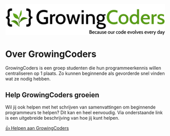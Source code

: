 ![img](Assets/Img/logos/GrowingCoders.svg ":no-zoom")
# Over GrowingCoders

GrowingCoders is een groep studenten die hun programmeerkennis willen centraliseren op 1 plaats. Zo kunnen beginnende als gevorderde snel vinden wat ze nodig hebben.

## Help GrowingCoders groeien

Wil jij ook helpen met het schrijven van samenvattingen om beginnende programmeurs te helpen? Dit kan en heel eenvoudig. Via onderstaande link is een uitgebreide beschrijving van hoe jij kunt helpen.

[:thumbsup: Helpen aan GrowingCoders](Pages/helpUs.md)